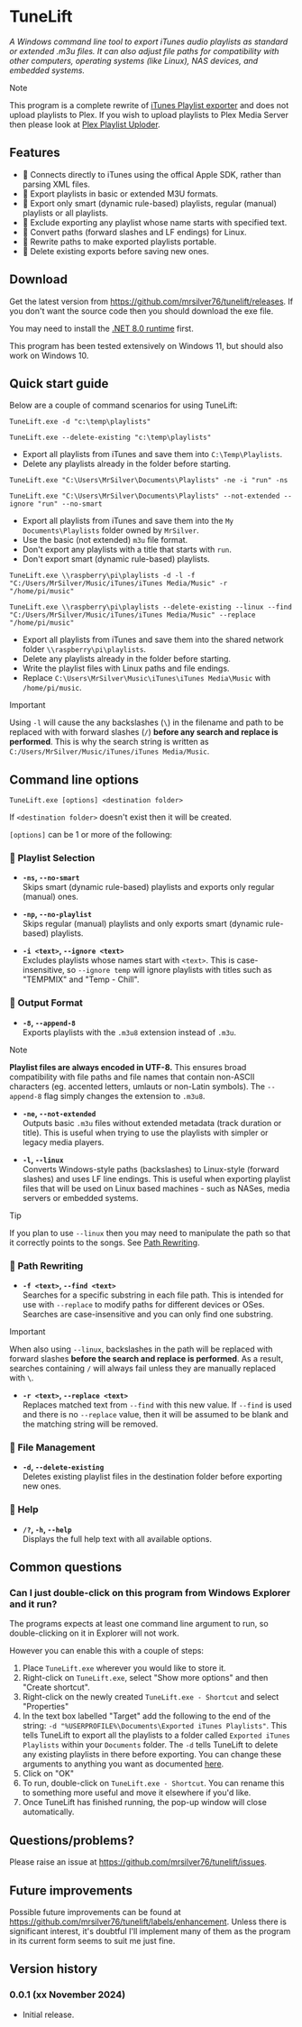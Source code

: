 # TuneLift
_A Windows command line tool to export iTunes audio playlists as standard or extended .m3u files. It can also adjust file paths for compatibility with other computers, operating systems (like Linux), NAS devices, and embedded systems._

> [!NOTE]
> This program is a complete rewrite of [iTunes Playlist exporter](https://github.com/mrsilver76/itunes_playlist_exporter) and does not upload playlists to Plex. If you wish to upload
> playlists to Plex Media Server then please look at [Plex Playlist Uploder](https://github.com/mrsilver76/plex_playlist_uploader).

## Features
* 🔗 Connects directly to iTunes using the offical Apple SDK, rather than parsing XML files.
* 💾 Export playlists in basic or extended M3U formats.
* 🧠 Export only smart (dynamic rule-based) playlists, regular (manual) playlists or all playlists.
* 🚫 Exclude exporting any playlist whose name starts with specified text.
* 🐧 Convert paths (forward slashes and LF endings) for Linux.
* 🔁 Rewrite paths to make exported playlists portable.
* 🧹 Delete existing exports before saving new ones.

## Download

Get the latest version from https://github.com/mrsilver76/tunelift/releases. If you don't want the source code then you should download the exe file. 

You may need to install the [.NET 8.0 runtime](https://dotnet.microsoft.com/en-us/download/dotnet/8.0/runtime) first. 

This program has been tested extensively on Windows 11, but should also work on Windows 10.

## Quick start guide

Below are a couple of command scenarios for using TuneLift:

```
TuneLift.exe -d "c:\temp\playlists"

TuneLift.exe --delete-existing "c:\temp\playlists"
```
* Export all playlists from iTunes and save them into `C:\Temp\Playlists`.
* Delete any playlists already in the folder before starting.

```
TuneLift.exe "C:\Users\MrSilver\Documents\Playlists" -ne -i "run" -ns

TuneLift.exe "C:\Users\MrSilver\Documents\Playlists" --not-extended --ignore "run" --no-smart
```
* Export all playlists from iTunes and save them into the `My Documents\Playlists` folder owned by `MrSilver`.
* Use the basic (not extended) `m3u` file format.
* Don't export any playlists with a title that starts with `run`.
* Don't export smart (dynamic rule-based) playlists.

```
TuneLift.exe \\raspberry\pi\playlists -d -l -f "C:/Users/MrSilver/Music/iTunes/iTunes Media/Music" -r "/home/pi/music"

TuneLift.exe \\raspberry\pi\playlists --delete-existing --linux --find "C:/Users/MrSilver/Music/iTunes/iTunes Media/Music" --replace "/home/pi/music"
```
* Export all playlists from iTunes and save them into the shared network folder `\\raspberry\pi\playlists`.
* Delete any playlists already in the folder before starting.
* Write the playlist files with Linux paths and file endings.
* Replace `C:\Users\MrSilver\Music\iTunes\iTunes Media\Music` with `/home/pi/music`.

> [!IMPORTANT]
> Using `-l` will cause the any backslashes (`\`) in the filename and path to be replaced with with forward slashes (`/`) **before any search and replace is performed**. This is why the search string is written as `C:/Users/MrSilver/Music/iTunes/iTunes Media/Music`.

## Command line options

```
TuneLift.exe [options] <destination folder>
```

If `<destination folder>` doesn't exist then it will be created.

`[options]` can be 1 or more of the following:

### 🎵 Playlist Selection

- **`-ns`, `--no-smart`**  
  Skips smart (dynamic rule-based) playlists and exports only regular (manual) ones.

- **`-np`, `--no-playlist`**  
  Skips regular (manual) playlists and only exports smart (dynamic rule-based) playlists.

- **`-i <text>`, `--ignore <text>`**  
  Excludes playlists whose names start with `<text>`. This is case-insensitive, so `--ignore temp` will ignore playlists with titles such as "TEMPMIX" and "Temp - Chill".

### 📁 Output Format

- **`-8`, `--append-8`**  
  Exports playlists with the `.m3u8` extension instead of `.m3u`.

> [!NOTE]
> **Playlist files are always encoded in UTF-8.** This ensures broad compatibility with file paths and file names that contain non-ASCII characters (eg. accented letters, umlauts or non-Latin symbols). The `--append-8` flag simply changes the extension to `.m3u8`.

- **`-ne`, `--not-extended`**  
  Outputs basic `.m3u` files without extended metadata (track duration or title). This is useful when trying to use the playlists with simpler or legacy media players.

- **`-l`, `--linux`**  
  Converts Windows-style paths (backslashes) to Linux-style (forward slashes) and uses LF line endings. This is useful when exporting playlist files that will be used on Linux based machines - such as NASes, media servers or embedded systems.

> [!TIP]
> If you plan to use `--linux` then you may need to manipulate the path so that it correctly points to the songs. See [Path Rewriting](#-path-rewriting).

### 🔀 Path Rewriting

- **`-f <text>`, `--find <text>`**  
  Searches for a specific substring in each file path. This is intended for use with `--replace` to modify paths for different devices or OSes. Searches are case-insensitive and you can only find one substring.

> [!IMPORTANT]
> When also using `--linux`, backslashes in the path will be replaced with forward slashes **before the search and replace is performed**. As a result, searches containing `/` will always fail unless they are manually replaced with `\`.

- **`-r <text>`, `--replace <text>`**  
  Replaces matched text from `--find` with this new value. If `--find` is used and there is no `--replace` value, then it will be assumed to be blank and the matching string will be removed.

### 🧹 File Management

- **`-d`, `--delete-existing`**  
  Deletes existing playlist files in the destination folder before exporting new ones.

### 📖 Help

- **`/?`, `-h`, `--help`**  
  Displays the full help text with all available options.

## Common questions

### Can I just double-click on this program from Windows Explorer and it run?

The programs expects at least one command line argument to run, so double-clicking on it in Explorer will not work.

However you can enable this with a couple of steps:

1. Place `TuneLift.exe` wherever you would like to store it.
2. Right-click on `TuneLift.exe`, select "Show more options" and then "Create shortcut".
3. Right-click on the newly created `TuneLift.exe - Shortcut` and select "Properties"
4. In the text box labelled "Target" add the following to the end of the string: `-d "%USERPROFILE%\Documents\Exported iTunes Playlists"`. This tells TuneLift to export all the playlists to a folder called `Exported iTunes Playlists` within your `Documents` folder. The `-d` tells TuneLift to delete any existing playlists in there before exporting. You can change these arguments to anything you want as documented [here](#command-line-options).
5. Click on "OK"
6. To run, double-click on `TuneLift.exe - Shortcut`. You can rename this to something more useful and move it elsewhere if you'd like.
7. Once TuneLift has finished running, the pop-up window will close automatically.

## Questions/problems?

Please raise an issue at https://github.com/mrsilver76/tunelift/issues.

## Future improvements

Possible future improvements can be found at https://github.com/mrsilver76/tunelift/labels/enhancement. Unless there is significant interest, it's doubtful I'll implement many of them as the program in its current form seems to suit me just fine.

## Version history

### 0.0.1 (xx November 2024)
- Initial release.





